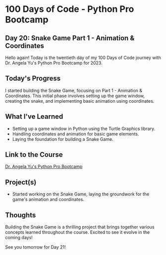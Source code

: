 # 100 Days of Code - Python Pro Bootcamp
## Day 20: Snake Game Part 1 - Animation & Coordinates

Hello again! Today is the twentieth day of my 100 Days of Code journey with Dr. Angela Yu's Python Pro Bootcamp for 2023.

## Today's Progress
I started building the Snake Game, focusing on Part 1 - Animation & Coordinates. This initial phase involves setting up the game window, creating the snake, and implementing basic animation using coordinates.

## What I've Learned
- Setting up a game window in Python using the Turtle Graphics library.
- Handling coordinates and animation for basic game elements.
- Laying the foundation for building a Snake Game.

## Link to the Course
[Dr. Angela Yu's Python Pro Bootcamp](https://www.udemy.com/course/100-days-of-code/)

## Project(s)
- Started working on the Snake Game, laying the groundwork for the game's animation and coordinates.

## Thoughts
Building the Snake Game is a thrilling project that brings together various concepts learned throughout the course. Excited to see it evolve in the coming days!

See you tomorrow for Day 21!
